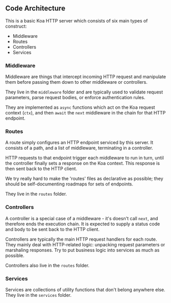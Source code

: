 ## Code Architecture

This is a basic Koa HTTP server which consists of six main types of construct:

* Middleware
* Routes
* Controllers
* Services

### Middleware

Middleware are things that intercept incoming HTTP request and manipulate them
before passing them down to other middleware or controllers.

They live in the `middleware` folder and are typically used to validate
request parameters, parse request bodies, or enforce authentication rules.

They are implemented as `async` functions which act on the Koa request context
(`ctx`), and then `await` the `next` middleware in the chain for that HTTP
endpoint.

### Routes

A route simply configures an HTTP endpoint serviced by this server. It consists
of a path, and a list of middleware, terminating in a controller.

HTTP requests to that endpoint trigger each middleware to run in turn, until
the controller finally sets a response on the Koa context. This response is then
sent back to the HTTP client.

We try really hard to make the 'routes' files as declarative as possible; they
should be self-documenting roadmaps for sets of endpoints.

They live in the `routes` folder.

### Controllers

A controller is a special case of a middleware - it's doesn't call `next`, and
therefore ends the execution chain. It is expected to supply a status code
and body to be sent back to the HTTP client.

Controllers are typically the main HTTP request handlers for each route. They
mainly deal with HTTP-related logic: unpacking request parameters or marshaling
responses. Try to put business logic into services as much as possible.

Controllers also live in the `routes` folder.

### Services

Services are collections of utility functions that don't belong anywhere else.
They live in the `services` folder.
